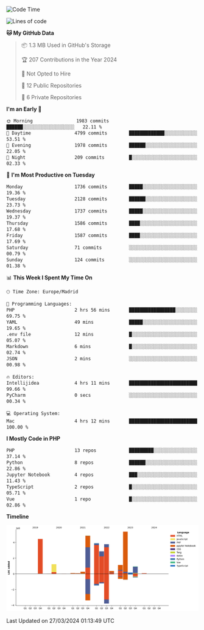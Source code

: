 <!--START_SECTION:waka-->
![Code Time](http://img.shields.io/badge/Code%20Time-101%20hrs%2017%20mins-blue)

![Lines of code](https://img.shields.io/badge/From%20Hello%20World%20I%27ve%20Written-29.2%20million%20lines%20of%20code-blue)

**🐱 My GitHub Data** 

> 📦 1.3 MB Used in GitHub's Storage 
 > 
> 🏆 207 Contributions in the Year 2024
 > 
> 🚫 Not Opted to Hire
 > 
> 📜 12 Public Repositories 
 > 
> 🔑 6 Private Repositories 
 > 
**I'm an Early 🐤** 

```text
🌞 Morning                1983 commits        ██████░░░░░░░░░░░░░░░░░░░   22.11 % 
🌆 Daytime                4799 commits        █████████████░░░░░░░░░░░░   53.51 % 
🌃 Evening                1978 commits        ██████░░░░░░░░░░░░░░░░░░░   22.05 % 
🌙 Night                  209 commits         █░░░░░░░░░░░░░░░░░░░░░░░░   02.33 % 
```
📅 **I'm Most Productive on Tuesday** 

```text
Monday                   1736 commits        █████░░░░░░░░░░░░░░░░░░░░   19.36 % 
Tuesday                  2128 commits        ██████░░░░░░░░░░░░░░░░░░░   23.73 % 
Wednesday                1737 commits        █████░░░░░░░░░░░░░░░░░░░░   19.37 % 
Thursday                 1586 commits        ████░░░░░░░░░░░░░░░░░░░░░   17.68 % 
Friday                   1587 commits        ████░░░░░░░░░░░░░░░░░░░░░   17.69 % 
Saturday                 71 commits          ░░░░░░░░░░░░░░░░░░░░░░░░░   00.79 % 
Sunday                   124 commits         ░░░░░░░░░░░░░░░░░░░░░░░░░   01.38 % 
```


📊 **This Week I Spent My Time On** 

```text
🕑︎ Time Zone: Europe/Madrid

💬 Programming Languages: 
PHP                      2 hrs 56 mins       █████████████████░░░░░░░░   69.75 % 
YAML                     49 mins             █████░░░░░░░░░░░░░░░░░░░░   19.65 % 
.env file                12 mins             █░░░░░░░░░░░░░░░░░░░░░░░░   05.07 % 
Markdown                 6 mins              █░░░░░░░░░░░░░░░░░░░░░░░░   02.74 % 
JSON                     2 mins              ░░░░░░░░░░░░░░░░░░░░░░░░░   00.98 % 

🔥 Editors: 
Intellijidea             4 hrs 11 mins       █████████████████████████   99.66 % 
PyCharm                  0 secs              ░░░░░░░░░░░░░░░░░░░░░░░░░   00.34 % 

💻 Operating System: 
Mac                      4 hrs 12 mins       █████████████████████████   100.00 % 
```

**I Mostly Code in PHP** 

```text
PHP                      13 repos            █████████░░░░░░░░░░░░░░░░   37.14 % 
Python                   8 repos             ██████░░░░░░░░░░░░░░░░░░░   22.86 % 
Jupyter Notebook         4 repos             ███░░░░░░░░░░░░░░░░░░░░░░   11.43 % 
TypeScript               2 repos             █░░░░░░░░░░░░░░░░░░░░░░░░   05.71 % 
Vue                      1 repo              █░░░░░░░░░░░░░░░░░░░░░░░░   02.86 % 
```



**Timeline**

![Lines of Code chart](https://raw.githubusercontent.com/danisoronellas/danisoronellas/main/assets/bar_graph.png)


 Last Updated on 27/03/2024 01:13:49 UTC
<!--END_SECTION:waka-->
